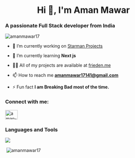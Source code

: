 <h1 align="center">Hi 👋, I'm Aman Mawar</h1>
<h3 align="left">A passionate Full Stack developer from India</h3>

<p align="left"> <img src="https://komarev.com/ghpvc/?username=Amanmawar17&color=green&label=You%20are%20Visitor%20Number&style=flat-square" alt="amanmawar17")  </p>

- 🔭 I’m currently working on [Starman Projects](https://github.com/Amanmawar17/Starman-projects)

- 🌱 I’m currently learning **Next js**

- 👨‍💻 All of my projects are available at [frieden.me](https://frieden.me)

- 📫 How to reach me **amanmawar17141@gmail.com**

- ⚡ Fun fact **I am Breaking Bad most of the time.**

<h3 align="left">Connect with me:</h3>
<p align="left">
<a href="https://linkedin.com/in/aman-mawar-2139161b1/" target="blank"><img align="center" src="https://raw.githubusercontent.com/rahuldkjain/github-profile-readme-generator/master/src/images/icons/Social/linked-in-alt.svg" alt="aman-mawar-2139161b1/" height="30" width="40" /></a>
</p>

<h3 align="left">Languages and Tools</h3>

<p align="left">
  <a href="https://skillicons.dev">
    <img src="https://skillicons.dev/icons?i=c,cpp,css,html,py,js,react,angular,git,github,bootstrap,tailwind,mongodb,gcp,vercel" />
  </a>
</p>

<p>&nbsp;<img align="center" src="https://github-readme-stats.vercel.app/api?username=amanmawar17&show_icons=true&locale=en" alt="amanmawar17" /></p>
